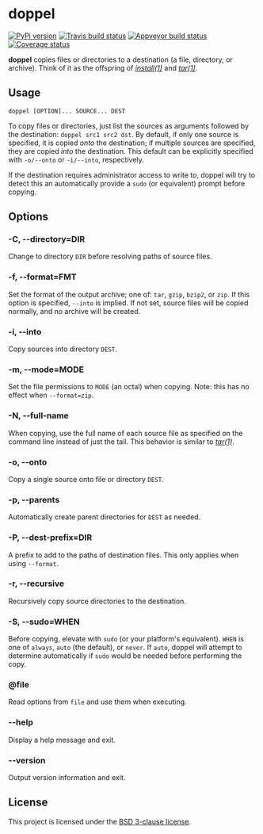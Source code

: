 # doppel

[![PyPi version][pypi-image]][pypi-link]
[![Travis build status][travis-image]][travis-link]
[![Appveyor build status][appveyor-image]][appveyor-link]
[![Coverage status][codecov-image]][codecov-link]

**doppel** copies files or directories to a destination (a file, directory, or
archive). Think of it as the offspring of
[*install(1)*](http://linux.die.net/man/1/install) and
[*tar(1)*](http://linux.die.net/man/1/tar).

## Usage

```
doppel [OPTION]... SOURCE... DEST
```

To copy files or directories, just list the sources as arguments followed by
the destination: `doppel src1 src2 dst`. By default, if only one source is
specified, it is copied *onto* the destination; if multiple sources are
specified, they are copied *into* the destination. This default can be
explicitly specified with `-o/--onto` or `-i/--into`, respectively.

If the destination requires administrator access to write to, doppel will try to
detect this an automatically provide a `sudo` (or equivalent) prompt before
copying.

## Options

### -C, --directory=DIR

Change to directory `DIR` before resolving paths of source files.

### -f, --format=FMT

Set the format of the output archive; one of: `tar`, `gzip`, `bzip2`, or `zip`.
If this option is specified, `--into` is implied. If not set, source files will
be copied normally, and no archive will be created.

### -i, --into

Copy sources into directory `DEST`.

### -m, --mode=MODE

Set the file permissions to `MODE` (an octal) when copying. Note: this has no
effect when `--format=zip`.

### -N, --full-name

When copying, use the full name of each source file as specified on the command
line instead of just the tail. This behavior is similar to
[*tar(1)*](http://linux.die.net/man/1/tar).

### -o, --onto

Copy a single source onto file or directory `DEST`.

### -p, --parents

Automatically create parent directories for `DEST` as needed.

### -P, --dest-prefix=DIR

A prefix to add to the paths of destination files. This only applies when using
`--format`.

### -r, --recursive

Recursively copy source directories to the destination.

### -S, --sudo=WHEN

Before copying, elevate with `sudo` (or your platform's equivalent). `WHEN` is
one of `always`, `auto` (the default), or `never`. If `auto`, doppel will
attempt to determine automatically if `sudo` would be needed before performing
the copy.

### @file

Read options from `file` and use them when executing.

### --help

Display a help message and exit.

### --version

Output version information and exit.

## License

This project is licensed under the [BSD 3-clause license](LICENSE).

[pypi-image]: https://img.shields.io/pypi/v/doppel.svg
[pypi-link]: https://pypi.python.org/pypi/doppel
[travis-image]: https://travis-ci.org/jimporter/doppel.svg?branch=master
[travis-link]: https://travis-ci.org/jimporter/doppel
[appveyor-image]: https://ci.appveyor.com/api/projects/status/uuyc9b1g73urehap/branch/master?svg=true
[appveyor-link]: https://ci.appveyor.com/project/jimporter/doppel/branch/master
[codecov-image]: https://codecov.io/gh/jimporter/doppel/branch/master/graph/badge.svg
[codecov-link]: https://codecov.io/gh/jimporter/doppel

